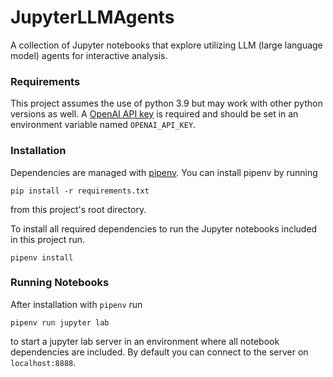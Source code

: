 # JupyterLLMAgents
A collection of Jupyter notebooks that explore utilizing LLM (large language model) agents for interactive analysis.

### Requirements
This project assumes the use of python 3.9 but may work with other python versions as well. A [OpenAI API key](https://platform.openai.com/account/api-keys) is required and should be set in an environment variable named `OPENAI_API_KEY`.

### Installation
Dependencies are managed with [pipenv](https://pipenv.pypa.io/en/latest/). You can install pipenv by running
```
pip install -r requirements.txt
```
from this project's root directory.

To install all required dependencies to run the Jupyter notebooks included in this project run.
```
pipenv install
```

### Running Notebooks

After installation with `pipenv` run
```
pipenv run jupyter lab
```
to start a jupyter lab server in an environment where all notebook dependencies are included. By default you can connect to the server on `localhost:8888`.
